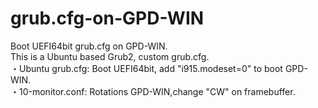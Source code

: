 # grub.cfg-on-GPD-WIN
Boot UEFI64bit grub.cfg on GPD-WIN.  
This is a Ubuntu based Grub2, custom grub.cfg.  
  ・Ubuntu grub.cfg: Boot UEFI64bit, add "i915.modeset=0" to boot GPD-WIN.  
  ・10-monitor.conf: Rotations GPD-WIN,change "CW" on framebuffer.  
